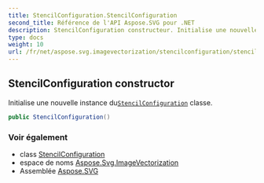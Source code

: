 ```yaml
---
title: StencilConfiguration.StencilConfiguration
second_title: Référence de l'API Aspose.SVG pour .NET
description: StencilConfiguration constructeur. Initialise une nouvelle instance duStencilConfiguration classe.
type: docs
weight: 10
url: /fr/net/aspose.svg.imagevectorization/stencilconfiguration/stencilconfiguration/
---
```

## StencilConfiguration constructor

Initialise une nouvelle instance du[`StencilConfiguration`](../) classe.

```csharp
public StencilConfiguration()
```

### Voir également

* class [StencilConfiguration](../)
* espace de noms [Aspose.Svg.ImageVectorization](../../stencilconfiguration/)
* Assemblée [Aspose.SVG](../../../)


